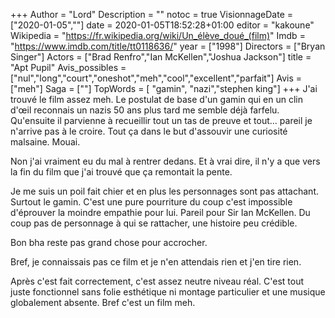 +++
Author = "Lord"
Description = ""
notoc = true
VisionnageDate = ["2020-01-05",""]
date = 2020-01-05T18:52:28+01:00
editor = "kakoune"
Wikipedia = "https://fr.wikipedia.org/wiki/Un_élève_doué_(film)"
Imdb = "https://www.imdb.com/title/tt0118636/"
year = ["1998"]
Directors = ["Bryan Singer"]
Actors = ["Brad Renfro","Ian McKellen","Joshua Jackson"]
title = "Apt Pupil"
Avis_possibles = ["nul","long","court","oneshot","meh","cool","excellent","parfait"]
Avis = ["meh"] 
Saga = [""]
TopWords = [ "gamin", "nazi","stephen king"]
+++
J'ai trouvé le film assez meh.
Le postulat de base d'un gamin qui en un clin d'œil reconnais un nazis 50 ans plus tard me semble déjà farfelu.
Qu'ensuite il parvienne à recueillir tout un tas de preuve et tout… pareil je n'arrive pas à le croire.
Tout ça dans le but d'assouvir une curiosité malsaine.
Mouai.

Non j'ai vraiment eu du mal à rentrer dedans.
Et à vrai dire, il n'y a que vers la fin du film que j'ai trouvé que ça remontait la pente.

Je me suis un poil fait chier et en plus les personnages sont pas attachant.
Surtout le gamin.
C'est une pure pourriture du coup c'est impossible d'éprouver la moindre empathie pour lui.
Pareil pour Sir Ian McKellen.
Du coup pas de personnage à qui se rattacher, une histoire peu crédible.

Bon bha reste pas grand chose pour accrocher.

Bref, je connaissais pas ce film et je n'en attendais rien et j'en tire rien.

Après c'est fait correctement, c'est assez neutre niveau réal.
C'est tout juste fonctionnel sans folie esthétique ni montage particulier et une musique globalement absente.
Bref c'est un film meh.
